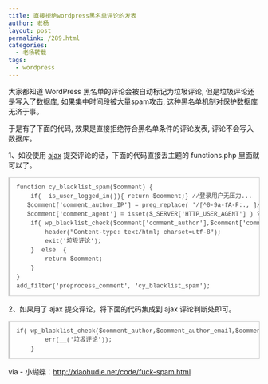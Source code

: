 ```yaml
---
title: 直接拒绝wordpress黑名单评论的发表
author: 老杨
layout: post
permalink: /289.html
categories:
  - 老杨转载
tags:
  - wordpress
---
```

大家都知道 WordPress 黑名单的评论会被自动标记为垃圾评论, 但是垃圾评论还是写入了数据库, 如果集中时间段被大量spam攻击, 这种黑名单机制对保护数据库无济于事。  


  
于是有了下面的代码, 效果是直接拒绝符合黑名单条件的评论发表, 评论不会写入数据库。

1、如没使用 <a href="http://cyhour.com/wordpress-new-ajax-comments.html" target="_blank">ajax</a> 提交评论的话，下面的代码直接丢主题的 functions.php 里面就可以了。

<pre style="margin:15px 0;font:100 12px/18px monaco, andale mono, courier new;padding:10px 12px;border:#ccc 1px solid;border-left-width:4px;background-color:#fefefe;box-shadow:0 0 4px #eee;word-break:break-all;word-wrap:break-word;color:#444">function cy_blacklist_spam($comment) {<br />    if(  is_user_logged_in()){ return $comment;} //登录用户无压力...<br />   $comment['comment_author_IP'] = preg_replace( '/[^0-9a-fA-F:., ]/', "",$_SERVER['REMOTE_ADDR'] );<br />   $comment['comment_agent'] = isset($_SERVER['HTTP_USER_AGENT'] ) ? substr($_SERVER['HTTP_USER_AGENT'], 0, 254 ) : "";<br />    if( wp_blacklist_check($comment['comment_author'],$comment['comment_author_email'],$comment['comment_author_url'], $comment['comment_content'], $comment['comment_author_IP'], $comment['comment_agent'] )){<br />        header("Content-type: text/html; charset=utf-8");<br />        exit('垃圾评论');<br />    }  else  {<br />        return $comment; <br />    }<br />} <br />add_filter('preprocess_comment', 'cy_blacklist_spam');</pre>

2、如果用了 ajax 提交评论，将下面的代码集成到 ajax 评论判断处即可。

<pre style="margin:15px 0;font:100 12px/18px monaco, andale mono, courier new;padding:10px 12px;border:#ccc 1px solid;border-left-width:4px;background-color:#fefefe;box-shadow:0 0 4px #eee;word-break:break-all;word-wrap:break-word;color:#444">if( wp_blacklist_check($comment_author,$comment_author_email,$comment_author_url, $comment_content )<span style="color:#219">&&!is_user_logged_in()){//登录用户还是无压力...</span><br />        err(__('垃圾评论'));   <br />    }</pre>

via - 小蝴蝶：http://xiaohudie.net/code/fuck-spam.html